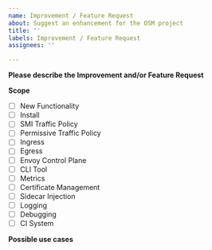 ```yaml
---
name: Improvement / Feature Request
about: Suggest an enhancement for the OSM project
title: ''
labels: Improvement / Feature Request
assignees: ''

---
```


**Please describe the Improvement and/or Feature Request**
<!-- A clear and concise description of the proposal. -->

**Scope**
- [ ] New Functionality
- [ ] Install
- [ ] SMI Traffic Policy
- [ ] Permissive Traffic Policy
- [ ] Ingress
- [ ] Egress
- [ ] Envoy Control Plane
- [ ] CLI Tool
- [ ] Metrics
- [ ] Certificate Management
- [ ] Sidecar Injection
- [ ] Logging
- [ ] Debugging
- [ ] CI System

**Possible use cases**
<!-- A clear and concise description of possible use cases for this proposal. -->
